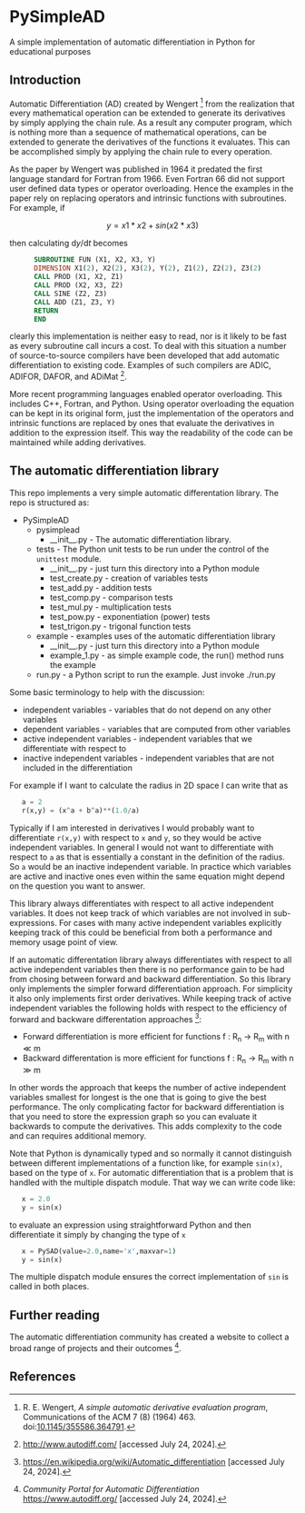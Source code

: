 # PySimpleAD
A simple implementation of automatic differentiation in Python for educational purposes

## Introduction
Automatic Differentiation (AD) created by Wengert [^1] from the realization that every mathematical
operation can be extended to generate its derivatives by simply applying the chain rule. As
a result any computer program, which is nothing more than a sequence of mathematical 
operations, can be extended to generate the derivatives of the functions it evaluates. 
This can be accomplished simply by applying the chain rule to every operation. 

As the paper by Wengert was published in 1964 it predated the first language standard
for Fortran from 1966. Even Fortran 66 did not support user defined data types or
operator overloading. Hence the examples in the paper rely on replacing operators and
intrinsic functions with subroutines. For example, if 
```math
     y = x1*x2+sin(x2*x3)
```
then calculating d<i>y</i>/d<i>t</i> becomes
```fortran
      SUBROUTINE FUN (X1, X2, X3, Y)
      DIMENSION X1(2), X2(2), X3(2), Y(2), Z1(2), Z2(2), Z3(2)
      CALL PROD (X1, X2, Z1)
      CALL PROD (X2, X3, Z2)
      CALL SINE (Z2, Z3)
      CALL ADD (Z1, Z3, Y)
      RETURN
      END 
```
clearly this implementation is neither easy to read, nor is it likely to be fast as every
subroutine call incurs a cost. To deal with this situation a number of source-to-source 
compilers have been developed that add automatic differentiation to existing code.
Examples of such compilers are ADIC, ADIFOR, DAFOR, and ADiMat [^2].

More recent programming languages enabled operator overloading. This includes C++, Fortran,
and Python. Using operator overloading the equation can be kept in its original form, just
the implementation of the operators and intrinsic functions are replaced by ones that
evaluate the derivatives in addition to the expression itself. This way the readability of 
the code can be maintained while adding derivatives. 

## The automatic differentiation library

This repo implements a very simple automatic differentation library. The repo is 
structured as:

- PySimpleAD
  - pysimplead
    - \_\_init\_\_.py  - The automatic differentiation library. 
  - tests - The Python unit tests to be run under the control of the `unittest` module.
    - \_\_init\_\_.py  - just turn this directory into a Python module
    - test\_create.py  - creation of variables tests
    - test\_add.py     - addition tests
    - test\_comp.py    - comparison tests
    - test\_mul.py     - multiplication tests
    - test\_pow.py     - exponentiation (power) tests
    - test\_trigon.py  - trigonal function tests
  - example - examples uses of the automatic differentiation library
    - \_\_init\_\_.py  - just turn this directory into a Python module
    - example\_1.py    - as simple example code, the run() method runs the example
  - run.py - a Python script to run the example. Just invoke ./run.py

Some basic terminology to help with the discussion:

- independent variables - variables that do not depend on any other variables
- dependent variables - variables that are computed from other variables
- active independent variables - independent variables that we differentiate with respect to
- inactive independent variables - independent variables that are not included in the differentiation

For example if I want to calculate the radius in 2D space I can write that as
```Python
   a = 2
   r(x,y) = (x^a + b^a)**(1.0/a)
```
Typically if I am interested in derivatives I would probably want to differentiate `r(x,y)`
with respect to `x` and `y`, so they would be active independent variables. In general
I would not want to differentiate with respect to `a` as that is essentially a constant
in the definition of the radius. So `a` would be an inactive independent variable. In
practice which variables are active and inactive ones even within the same equation might
depend on the question you want to answer.

This library always differentiates with respect to all active independent variables. It
does not keep track of which variables are not involved in sub-expressions. For cases
with many active independent variables explicitly keeping track of this could be beneficial
from both a performance and memory usage point of view. 

If an automatic differentation library always differentiates with respect to all active
independent variables then there is no performance gain to be had from chosing between
forward and backward differentiation. So this library only implements the simpler forward
differentiation approach. For simplicity it also only implements first order derivatives.
While keeping track of active independent variables the following holds with respect to the
efficiency of forward and backware differentation approaches [^3]:

- Forward differentiation is more efficient for functions f : R<sub>n</sub> → R<sub>m</sub> with n ≪ m
- Backward differentation is more efficient for functions f : R<sub>n</sub> → R<sub>m</sub> with n ≫ m

In other words the approach that keeps the number of active independent variables smallest
for longest is the one that is going to give the best performance. The only complicating 
factor for backward differentiation is that you need to store the expression graph so you
can evaluate it backwards to compute the derivatives. This adds complexity to the code and
can requires additional memory.

Note that Python is dynamically typed and so normally it cannot distinguish between
different implementations of a function like, for example `sin(x)`, based on the type
of `x`. For automatic differentiation that is a problem that is handled with the
multiple dispatch module. That way we can write code like:
```Python
   x = 2.0
   y = sin(x)
```
to evaluate an expression using straightforward Python and then differentiate it 
simply by changing the type of `x` 
```Python
   x = PySAD(value=2.0,name='x',maxvar=1)
   y = sin(x)
```
The multiple dispatch module ensures the correct implementation of `sin` is called in both
places.

## Further reading

The automatic differentiation community has created a website to collect a broad range
of projects and their outcomes [^4].

## References

[^1]: R. E. Wengert, _A simple automatic derivative evaluation program_, 
      Communications of the ACM 7 (8) (1964) 463.
      doi:<a href="http://dx.doi.org/10.1145/355586.364791">10.1145/355586.364791</a>.

[^2]: <a href="http://www.autodiff.com/">http://www.autodiff.com/</a> [accessed July 24, 2024].

[^3]: <a href="https://en.wikipedia.org/wiki/Automatic_differentiation">https://en.wikipedia.org/wiki/Automatic_differentiation</a> [accessed July 24, 2024].

[^4]: _Community Portal for Automatic Differentiation_ <a href="https://www.autodiff.org/">https://www.autodiff.org/</a> [accessed July 24, 2024].
